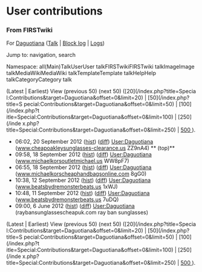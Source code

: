 

# User contributions

### From FIRSTwiki

For [Daguotiana](User:Daguotiana "User:Daguotiana" )
([Talk](/index.php?title=User_talk:Daguotiana&action=edit "User
talk:Daguotiana" ) | [Block
log](/index.php?title=Special:Log&type=block&page=User:Daguotiana
"Special:Log" ) | [Logs](/index.php?title=Special:Log&user=Daguotiana
"Special:Log" ))

Jump to: navigation, search

Namespace:  all(Main)TalkUserUser talkFIRSTwikiFIRSTwiki talkImageImage
talkMediaWikiMediaWiki talkTemplateTemplate talkHelpHelp talkCategoryCategory
talk

(Latest | Earliest) View (previous 50) (next 50) ([20](/index.php?title=Specia
l:Contributions&target=Daguotiana&offset=0&limit=20) | [50](/index.php?title=S
pecial:Contributions&target=Daguotiana&offset=0&limit=50) | [100](/index.php?t
itle=Special:Contributions&target=Daguotiana&offset=0&limit=100) | [250](/inde
x.php?title=Special:Contributions&target=Daguotiana&offset=0&limit=250) | [500
](/index.php?title=Special:Contributions&target=Daguotiana&offset=0&limit=500)
).

  * 06:02, 20 September 2012 ([hist](/index.php?title=User:Daguotiana&action=history "User:Daguotiana" )) ([diff](/index.php?title=User:Daguotiana&diff=prev&oldid=762323 "User:Daguotiana" )) [User:Daguotiana](User:Daguotiana "User:Daguotiana" ) (www.cheapoakleysunglasses-clearance.us ZZ9nA4) ** (top)**
  * 09:58, 18 September 2012 ([hist](/index.php?title=User:Daguotiana&action=history "User:Daguotiana" )) ([diff](/index.php?title=User:Daguotiana&diff=prev&oldid=739870 "User:Daguotiana" )) [User:Daguotiana](User:Daguotiana "User:Daguotiana" ) (www.michaelkorsoutletmichael.us WW8pF7)
  * 06:55, 18 September 2012 ([hist](/index.php?title=User:Daguotiana&action=history "User:Daguotiana" )) ([diff](/index.php?title=User:Daguotiana&diff=prev&oldid=738171 "User:Daguotiana" )) [User:Daguotiana](User:Daguotiana "User:Daguotiana" ) (www.michaelkorscheaphandbagsonline.com 8gG0)
  * 10:38, 12 September 2012 ([hist](/index.php?title=User:Daguotiana&action=history "User:Daguotiana" )) ([diff](/index.php?title=User:Daguotiana&diff=prev&oldid=675407 "User:Daguotiana" )) [User:Daguotiana](User:Daguotiana "User:Daguotiana" ) (www.beatsbydremonsterbeats.us 1xWJ)
  * 10:48, 11 September 2012 ([hist](/index.php?title=User:Daguotiana&action=history "User:Daguotiana" )) ([diff](/index.php?title=User:Daguotiana&diff=prev&oldid=665370 "User:Daguotiana" )) [User:Daguotiana](User:Daguotiana "User:Daguotiana" ) (www.beatsbydremonsterbeats.us 7uDQ)
  * 09:00, 6 June 2012 ([hist](/index.php?title=User:Daguotiana&action=history "User:Daguotiana" )) ([diff](/index.php?title=User:Daguotiana&diff=prev&oldid=126927 "User:Daguotiana" )) [User:Daguotiana](User:Daguotiana "User:Daguotiana" ) (raybansunglassescheapuk.com ray ban sunglasses)

(Latest | Earliest) View (previous 50) (next 50) ([20](/index.php?title=Specia
l:Contributions&target=Daguotiana&offset=0&limit=20) | [50](/index.php?title=S
pecial:Contributions&target=Daguotiana&offset=0&limit=50) | [100](/index.php?t
itle=Special:Contributions&target=Daguotiana&offset=0&limit=100) | [250](/inde
x.php?title=Special:Contributions&target=Daguotiana&offset=0&limit=250) | [500
](/index.php?title=Special:Contributions&target=Daguotiana&offset=0&limit=500)
).

